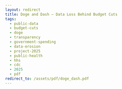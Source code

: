 ```yaml
---
layout: redirect
title: Doge and Dash — Data Loss Behind Budget Cuts
tags:
  - public-data
  - budget-cuts
  - doge
  - transparency
  - government-spending
  - data-erosion
  - project-2025
  - public-health
  - hhs
  - cdc
  - 2025
  - pdf
redirect_to: /assets/pdf/doge_dash.pdf
---
```

